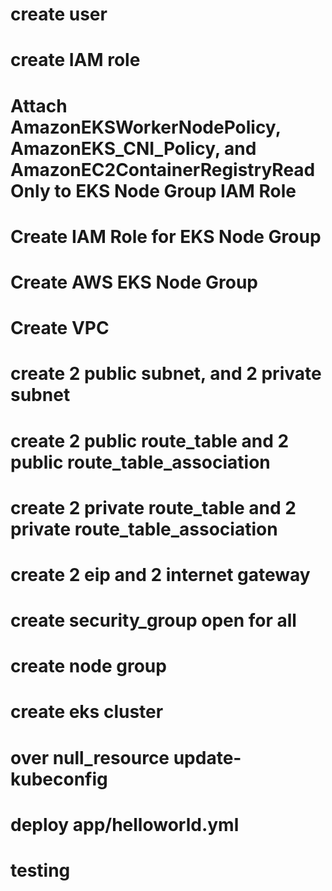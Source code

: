 # create user

# create IAM role

# Attach AmazonEKSWorkerNodePolicy, AmazonEKS_CNI_Policy, and AmazonEC2ContainerRegistryReadOnly to EKS Node Group IAM Role

# Create IAM Role for EKS Node Group

# Create AWS EKS Node Group

# Create VPC

# create 2 public subnet, and 2 private subnet

# create 2 public route_table and 2 public route_table_association

# create 2 private route_table and 2 private route_table_association

# create 2 eip and 2 internet gateway

# create security_group open for all

# create node group

# create eks cluster

# over null_resource update-kubeconfig

# deploy app/helloworld.yml

# testing
